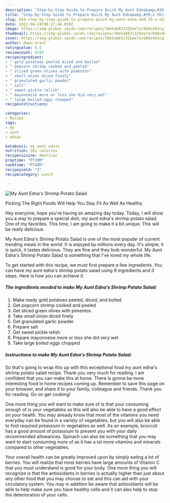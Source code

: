 ```yaml
---
description: "Step-by-Step Guide to Prepare Quick My Aunt Edna&amp;#39;s Shrimp Potato Salad"
title: "Step-by-Step Guide to Prepare Quick My Aunt Edna&amp;#39;s Shrimp Potato Salad"
slug: 654-step-by-step-guide-to-prepare-quick-my-aunt-edna-and-39-s-shrimp-potato-salad
date: 2022-06-24T08:22:44.010Z
image: https://img-global.cpcdn.com/recipes/38e5a663132bee7a/680x482cq70/my-aunt-ednas-shrimp-potato-salad-recipe-main-photo.jpg
thumbnail: https://img-global.cpcdn.com/recipes/38e5a663132bee7a/680x482cq70/my-aunt-ednas-shrimp-potato-salad-recipe-main-photo.jpg
cover: https://img-global.cpcdn.com/recipes/38e5a663132bee7a/680x482cq70/my-aunt-ednas-shrimp-potato-salad-recipe-main-photo.jpg
author: Owen Grant
ratingvalue: 4.5
reviewcount: 5542
recipeingredient:
- " gold potatoes peeled diced and boiled"
- " popcorn shrimp cooked and peeled"
- " sliced green olives with pimentos"
- " small onion diced finely"
- " granulated garlic powder"
- " salt"
- " sweet pickle relish"
- " mayonnaise more or less she did very wet"
- " large boiled eggs chopped"
recipeinstructions:

categories:
- Recipe
tags:
- my
- aunt
- ednas

katakunci: my aunt ednas 
nutrition: 261 calories
recipecuisine: American
preptime: "PT38M"
cooktime: "PT48M"
recipeyield: "3"
recipecategory: Lunch

---
```



![My Aunt Edna&#39;s Shrimp Potato Salad](https://img-global.cpcdn.com/recipes/38e5a663132bee7a/680x482cq70/my-aunt-ednas-shrimp-potato-salad-recipe-main-photo.jpg)

Picking The Right Foods Will Help You Stay Fit As Well As Healthy

Hey everyone, hope you're having an amazing day today. Today, I will show you a way to prepare a special dish, my aunt edna&#39;s shrimp potato salad. One of my favorites. This time, I am going to make it a bit unique. This will be really delicious.

My Aunt Edna&#39;s Shrimp Potato Salad is one of the most popular of current trending meals in the world. It is enjoyed by millions every day. It's simple, it is quick, it tastes delicious. They are fine and they look wonderful. My Aunt Edna&#39;s Shrimp Potato Salad is something that I've loved my whole life.




To get started with this recipe, we must first prepare a few ingredients. You can have my aunt edna&#39;s shrimp potato salad using 9 ingredients and 0 steps. Here is how you can achieve it.

<!--inarticleads1-->

##### The ingredients needed to make My Aunt Edna&#39;s Shrimp Potato Salad:

1. Make ready  gold potatoes peeled, diced, and boiled
1. Get  popcorn shrimp cooked and peeled
1. Get  sliced green olives with pimentos
1. Take  small onion diced finely
1. Get  granulated garlic powder
1. Prepare  salt
1. Get  sweet pickle relish
1. Prepare  mayonnaise more or less she did very wet
1. Take  large boiled eggs chopped




<!--inarticleads2-->

##### Instructions to make My Aunt Edna&#39;s Shrimp Potato Salad:





So that's going to wrap this up with this exceptional food my aunt edna&#39;s shrimp potato salad recipe. Thank you very much for reading. I am confident that you can make this at home. There is gonna be more interesting food in home recipes coming up. Remember to save this page on your browser, and share it to your family, colleague and friends. Thank you for reading. Go on get cooking!

One more thing you will want to make sure of is that your consuming enough of is your vegetables as this will also be able to have a good effect on your health. You may already know that most of the vitamins you need everyday can be found in a variety of vegetables, but you will also be able to find required potassium in vegetables as well. As an example, broccoli has a good amount of potassium to present you with your daily recommended allowances. Spinach can also be something that you may want to start consuming more of as it has a lot more vitamins and minerals compared to other vegetables.

Your overall health can be greatly improved upon by simply eating a lot of berries. You will realize that most berries have large amounts of Vitamin C that you must understand is good for your body. One more thing you will recognize is that the antioxidants in berries is actually higher than just about any other food that you may choose to eat and this can aid with your circulatory system. You may in addition be aware that antioxidants will be able to help make sure you have healthy cells and it can also help to stop the deterioration of your cells.
